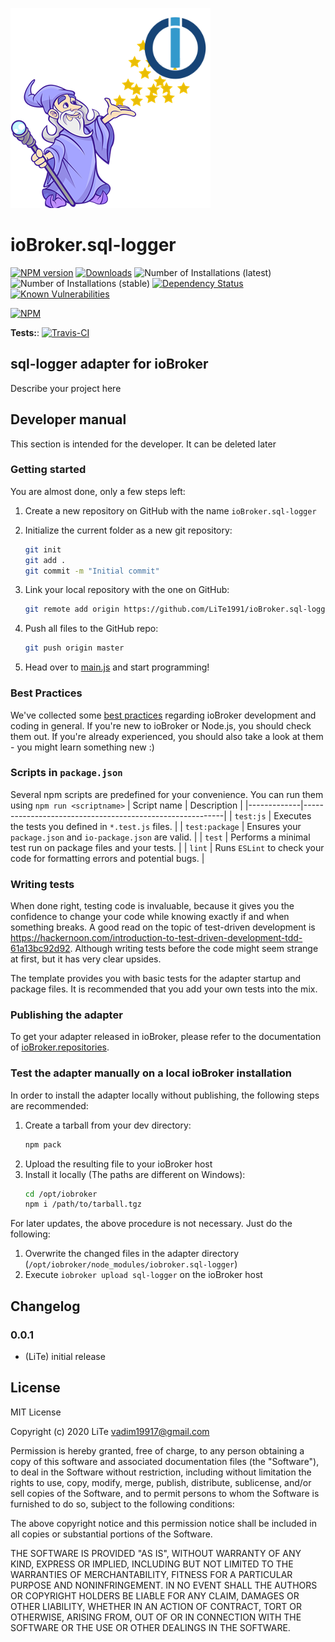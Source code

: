 ![Logo](admin/sql-logger.png)
# ioBroker.sql-logger

[![NPM version](http://img.shields.io/npm/v/iobroker.sql-logger.svg)](https://www.npmjs.com/package/iobroker.sql-logger)
[![Downloads](https://img.shields.io/npm/dm/iobroker.sql-logger.svg)](https://www.npmjs.com/package/iobroker.sql-logger)
![Number of Installations (latest)](http://iobroker.live/badges/sql-logger-installed.svg)
![Number of Installations (stable)](http://iobroker.live/badges/sql-logger-stable.svg)
[![Dependency Status](https://img.shields.io/david/LiTe1991/iobroker.sql-logger.svg)](https://david-dm.org/LiTe1991/iobroker.sql-logger)
[![Known Vulnerabilities](https://snyk.io/test/github/LiTe1991/ioBroker.sql-logger/badge.svg)](https://snyk.io/test/github/LiTe1991/ioBroker.sql-logger)

[![NPM](https://nodei.co/npm/iobroker.sql-logger.png?downloads=true)](https://nodei.co/npm/iobroker.sql-logger/)

**Tests:**: [![Travis-CI](http://img.shields.io/travis/LiTe1991/ioBroker.sql-logger/master.svg)](https://travis-ci.org/LiTe1991/ioBroker.sql-logger)

## sql-logger adapter for ioBroker

Describe your project here

## Developer manual
This section is intended for the developer. It can be deleted later

### Getting started

You are almost done, only a few steps left:
1. Create a new repository on GitHub with the name `ioBroker.sql-logger`
1. Initialize the current folder as a new git repository:  
    ```bash
    git init
    git add .
    git commit -m "Initial commit"
    ```
1. Link your local repository with the one on GitHub:  
    ```bash
    git remote add origin https://github.com/LiTe1991/ioBroker.sql-logger
    ```

1. Push all files to the GitHub repo:  
    ```bash
    git push origin master
    ```
1. Head over to [main.js](main.js) and start programming!

### Best Practices
We've collected some [best practices](https://github.com/ioBroker/ioBroker.repositories#development-and-coding-best-practices) regarding ioBroker development and coding in general. If you're new to ioBroker or Node.js, you should
check them out. If you're already experienced, you should also take a look at them - you might learn something new :)

### Scripts in `package.json`
Several npm scripts are predefined for your convenience. You can run them using `npm run <scriptname>`
| Script name | Description                                              |
|-------------|----------------------------------------------------------|
| `test:js`   | Executes the tests you defined in `*.test.js` files.     |
| `test:package`    | Ensures your `package.json` and `io-package.json` are valid. |
| `test` | Performs a minimal test run on package files and your tests. |
| `lint` | Runs `ESLint` to check your code for formatting errors and potential bugs. |

### Writing tests
When done right, testing code is invaluable, because it gives you the 
confidence to change your code while knowing exactly if and when 
something breaks. A good read on the topic of test-driven development 
is https://hackernoon.com/introduction-to-test-driven-development-tdd-61a13bc92d92. 
Although writing tests before the code might seem strange at first, but it has very 
clear upsides.

The template provides you with basic tests for the adapter startup and package files.
It is recommended that you add your own tests into the mix.

### Publishing the adapter
To get your adapter released in ioBroker, please refer to the documentation 
of [ioBroker.repositories](https://github.com/ioBroker/ioBroker.repositories#requirements-for-adapter-to-get-added-to-the-latest-repository).

### Test the adapter manually on a local ioBroker installation
In order to install the adapter locally without publishing, the following steps are recommended:
1. Create a tarball from your dev directory:  
    ```bash
    npm pack
    ```
1. Upload the resulting file to your ioBroker host
1. Install it locally (The paths are different on Windows):
    ```bash
    cd /opt/iobroker
    npm i /path/to/tarball.tgz
    ```

For later updates, the above procedure is not necessary. Just do the following:
1. Overwrite the changed files in the adapter directory (`/opt/iobroker/node_modules/iobroker.sql-logger`)
1. Execute `iobroker upload sql-logger` on the ioBroker host

## Changelog

### 0.0.1
* (LiTe) initial release

## License
MIT License

Copyright (c) 2020 LiTe <vadim19917@gmail.com>

Permission is hereby granted, free of charge, to any person obtaining a copy
of this software and associated documentation files (the "Software"), to deal
in the Software without restriction, including without limitation the rights
to use, copy, modify, merge, publish, distribute, sublicense, and/or sell
copies of the Software, and to permit persons to whom the Software is
furnished to do so, subject to the following conditions:

The above copyright notice and this permission notice shall be included in all
copies or substantial portions of the Software.

THE SOFTWARE IS PROVIDED "AS IS", WITHOUT WARRANTY OF ANY KIND, EXPRESS OR
IMPLIED, INCLUDING BUT NOT LIMITED TO THE WARRANTIES OF MERCHANTABILITY,
FITNESS FOR A PARTICULAR PURPOSE AND NONINFRINGEMENT. IN NO EVENT SHALL THE
AUTHORS OR COPYRIGHT HOLDERS BE LIABLE FOR ANY CLAIM, DAMAGES OR OTHER
LIABILITY, WHETHER IN AN ACTION OF CONTRACT, TORT OR OTHERWISE, ARISING FROM,
OUT OF OR IN CONNECTION WITH THE SOFTWARE OR THE USE OR OTHER DEALINGS IN THE
SOFTWARE.